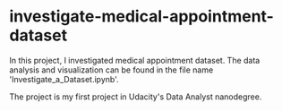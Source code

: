# investigate-medical-appointment-dataset

In this project, I investigated medical appointment dataset. 
The data analysis and visualization can be found in the file name 'Investigate_a_Dataset.ipynb'.

The project is my first project in Udacity's Data Analyst nanodegree.

